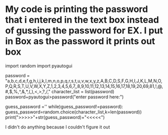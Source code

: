 
# My code is printing the password that i entered in the text box instead of gussing the password for EX. I put in Box as the password it prints out box

import random
import pyautogui

password = "a,b,c,d,e,f,g,h,i,j,k,l,m,n,o,p,q,r,s,t,u,v,w,x,y,z,A,B,C,D,S,F,G,H,I,J,K,L,M,N,O,P,Q,R,S,T,U,V,W,X,Y,Z,1,2,3,4,5,6,7,,8,9,10,11,12,13,14,15,16,17,18,19,20,69,81,!,@,#,$,%,^,&,*,(,),<,>,?,/,"
character_list = list(password)
password+pyautogui>password("enter password here:")

guess_password =''
while)guess_password!=password):
    guess_password=random.choice(character_list,k=len(password))
    print(">>>>>"+str(guess_password)+"<<<<<")

I didn't do anything because I couldn't figure it out

        